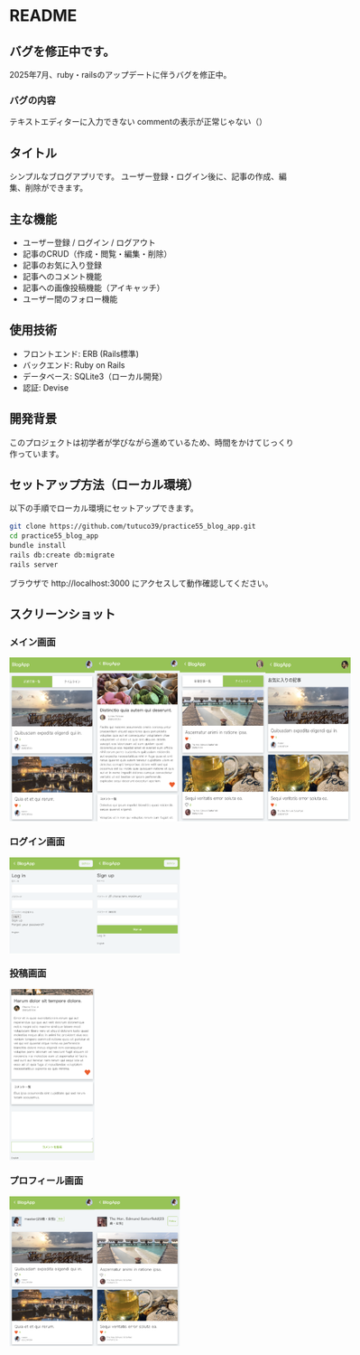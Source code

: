 # README

## バグを修正中です。
2025年7月、ruby・railsのアップデートに伴うバグを修正中。

### バグの内容
テキストエディターに入力できない
commentの表示が正常じゃない（）

## タイトル
シンプルなブログアプリです。
ユーザー登録・ログイン後に、記事の作成、編集、削除ができます。

## 主な機能
- ユーザー登録 / ログイン / ログアウト
- 記事のCRUD（作成・閲覧・編集・削除）
- 記事のお気に入り登録
- 記事へのコメント機能
- 記事への画像投稿機能（アイキャッチ）
- ユーザー間のフォロー機能

## 使用技術
- フロントエンド: ERB (Rails標準)
- バックエンド: Ruby on Rails
- データベース: SQLite3（ローカル開発）
- 認証: Devise

## 開発背景
このプロジェクトは初学者が学びながら進めているため、時間をかけてじっくり作っています。


## セットアップ方法（ローカル環境）
以下の手順でローカル環境にセットアップできます。

```bash
git clone https://github.com/tutuco39/practice55_blog_app.git
cd practice55_blog_app
bundle install
rails db:create db:migrate
rails server
```
ブラウザで http://localhost:3000 にアクセスして動作確認してください。


## スクリーンショット

### メイン画面

<div style="display: flex; vertical-align: top;">
  <img src="./images/article.index.png" width="30%">
  <img src="./images/article.show.png" width="30%">
  <br>
  <img src="./images/timeline.png" width="30%">
  <img src="./images/like.article.png" width="30%">
</div>

### ログイン画面

<div style="display: flex; vertical-align: top;">
  <img src="./images/login.png" width="30%">
  <img src="./images/signup.png" width="30%">
</div>

### 投稿画面

<div style="display: flex; vertical-align: top;">
  <img src="./images/add.comment.png" width="30%">
</div>

### プロフィール画面

<div style="display: flex; vertical-align: top;">
  <img src="./images/profile.png" width="30%">
  <img src="./images/follow.png" width="30%">
</div>
